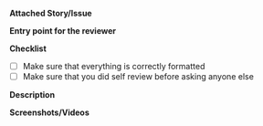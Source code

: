 **Attached Story/Issue**



**Entry point for the reviewer**



**Checklist**

- [ ] Make sure that everything is correctly formatted
- [ ] Make sure that you did self review before asking anyone else

**Description**



**Screenshots/Videos**
